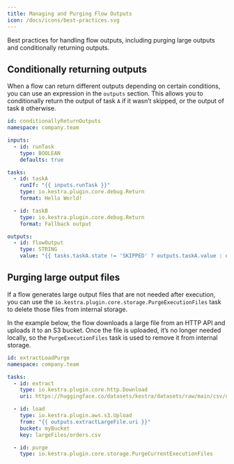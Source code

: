 ```yaml
---
title: Managing and Purging Flow Outputs
icon: /docs/icons/best-practices.svg
---
```


Best practices for handling flow outputs, including purging large outputs and conditionally returning outputs.

## Conditionally returning outputs

When a flow can return different outputs depending on certain conditions, you can use an expression in the `outputs` section. This allows you to conditionally return the output of task `A` if it wasn’t skipped, or the output of task `B` otherwise.

```yaml
id: conditionallyReturnOutputs
namespace: company.team

inputs:
  - id: runTask
    type: BOOLEAN
    defaults: true

tasks:
  - id: taskA
    runIf: "{{ inputs.runTask }}"
    type: io.kestra.plugin.core.debug.Return
    format: Hello World!

  - id: taskB
    type: io.kestra.plugin.core.debug.Return
    format: Fallback output

outputs:
  - id: flowOutput
    type: STRING
    value: "{{ tasks.taskA.state != 'SKIPPED' ? outputs.taskA.value : outputs.taskB.value }}"
```

## Purging large output files

If a flow generates large output files that are not needed after execution, you can use the `io.kestra.plugin.core.storage.PurgeExecutionFiles` task to delete those files from internal storage.

In the example below, the flow downloads a large file from an HTTP API and uploads it to an S3 bucket. Once the file is uploaded, it’s no longer needed locally, so the `PurgeExecutionFiles` task is used to remove it from internal storage.

```yaml
id: extractLoadPurge
namespace: company.team

tasks:
  - id: extract
    type: io.kestra.plugin.core.http.Download
    uri: https://huggingface.co/datasets/kestra/datasets/raw/main/csv/orders.csv

  - id: load
    type: io.kestra.plugin.aws.s3.Upload
    from: "{{ outputs.extractLargeFile.uri }}"
    bucket: myBucket
    key: largeFiles/orders.csv

  - id: purge
    type: io.kestra.plugin.core.storage.PurgeCurrentExecutionFiles
```

